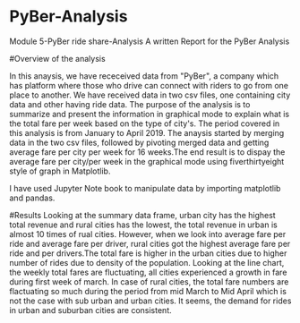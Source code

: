 # PyBer-Analysis
Module 5-PyBer ride share-Analysis
A written Report for the PyBer Analysis

#Overview of the analysis

In this anaysis, we have receceived data from "PyBer", a company which has platform where those who drive can connect with riders to go from one place to another.
We have received data in two csv files, one containing city data and other having ride data. The purpose of the analysis is to summarize and present the information
in graphical mode to explain what is the total fare per week based on the type of city's. The period covered in this analysis is from January to April 2019.
The anaysis started by merging data in the two csv files, followed by pivoting merged data and getting average fare per city per week for 16 weeks.The end result is to 
dispay the average fare per city/per week in the graphical mode using fiverthirtyeight style of graph in Matplotlib.

I have used Jupyter Note book to manipulate data by importing matplotlib and pandas.

#Results
Looking at the summary data frame, urban city has the highest total revenue and rural cities has the lowest, the total revenue in urban is almost 10 times of rual cities.
However, when we look into average fare per ride and average fare per driver, rural cities got the highest average fare per ride and per drivers.The total fare is higher in 
the urban cities due to higher number of rides due to density of the population.
Looking at the line chart, the weekly total fares are fluctuating, all cities experienced a growth in fare during first week of march. In case of rural cities, the total fare
numbers are flactuating so much during the period from mid March to Mid April which is not the case with sub urban and urban cities. It seems, the demand for rides in urban and suburban
cities are consistent.

